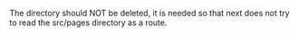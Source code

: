 The directory should NOT be deleted, it is needed so that next does not try to read the src/pages directory as a route.